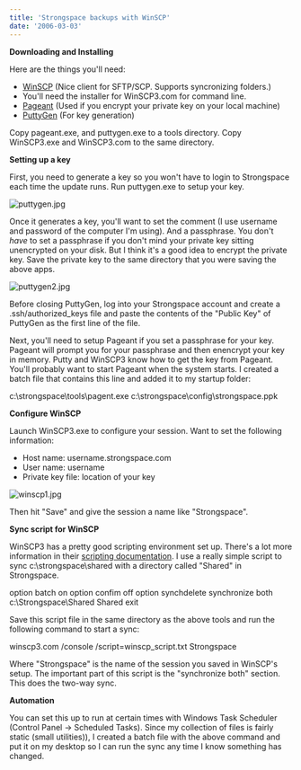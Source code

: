 ```yaml
---
title: 'Strongspace backups with WinSCP'
date: '2006-03-03'
---
```


**Downloading and Installing**

Here are the things you'll need:

- [WinSCP](http://winscp.net/) (Nice client for SFTP/SCP. Supports syncronizing folders.)
- You'll need the installer for WinSCP3.com for command line.
- [Pageant](http://www.chiark.greenend.org.uk/~sgtatham/putty/download.html) (Used if you encrypt your private key on your local machine)
- [PuttyGen](http://www.chiark.greenend.org.uk/~sgtatham/putty/download.html) (For key generation)

Copy pageant.exe, and puttygen.exe to a tools directory. Copy WinSCP3.exe and WinSCP3.com to the same directory.

**Setting up a key**

First, you need to generate a key so you won't have to login to Strongspace each time the update runs. Run puttygen.exe to setup your key.

![puttygen.jpg](/images/puttygen.jpg)

Once it generates a key, you'll want to set the comment (I use username and password of the computer I'm using). And a passphrase. You don't _have_ to set a passphrase if you don't mind your private key sitting unencrypted on your disk. But I think it's a good idea to encrypt the private key. Save the private key to the same directory that you were saving the above apps.

![puttygen2.jpg](/images/puttygen2.jpg)

Before closing PuttyGen, log into your Strongspace account and create a .ssh/authorized_keys file and paste the contents of the "Public Key" of PuttyGen as the first line of the file.

Next, you'll need to setup Pageant if you set a passphrase for your key. Pageant will prompt you for your passphrase and then enencrypt your key in memory. Putty and WinSCP3 know how to get the key from Pageant. You'll probably want to start Pageant when the system starts. I created a batch file that contains this line and added it to my startup folder:

c:\\strongspace\\tools\\pagent.exe c:\\strongspace\\config\\strongspace.ppk

**Configure WinSCP**

Launch WinSCP3.exe to configure your session. Want to set the following information:

- Host name: username.strongspace.com
- User name: username
- Private key file: location of your key

![winscp1.jpg](/images/winscp1.jpg)

Then hit "Save" and give the session a name like "Strongspace".

**Sync script for WinSCP**

WinSCP3 has a pretty good scripting environment set up. There's a lot more information in their [scripting documentation](http://winscp.net/eng/docs/scripting). I use a really simple script to sync c:\\strongspace\\shared with a directory called "Shared" in Strongspace.

option batch on option confim off option synchdelete synchronize both c:\\Strongspace\\Shared Shared exit

Save this script file in the same directory as the above tools and run the following command to start a sync:

winscp3.com /console /script=winscp_script.txt Strongspace

Where "Strongspace" is the name of the session you saved in WinSCP's setup. The important part of this script is the "synchronize both" section. This does the two-way sync.

**Automation**

You can set this up to run at certain times with Windows Task Scheduler (Control Panel -> Scheduled Tasks). Since my collection of files is fairly static (small utilities)), I created a batch file with the above command and put it on my desktop so I can run the sync any time I know something has changed.
